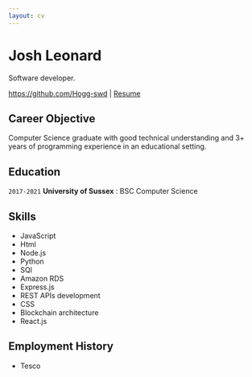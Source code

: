 ```yaml
---
layout: cv
---
```

# Josh Leonard
Software developer.

<div id="webaddress">
<a href="https://github.com/Hogg-swd">https://github.com/Hogg-swd</a>
| <a href="https://hogg-swd.github.io/markdown-cv/">Resume</a>
</div>

## Career Objective

Computer Science graduate with good technical understanding and 3+ years of programming experience in an educational setting. 

## Education

`2017-2021`
**University of Sussex** : BSC Computer Science


## Skills

* JavaScript 
* Html
* Node.js
* Python
* SQl
* Amazon RDS
* Express.js
* REST APIs development
* CSS
* Blockchain architecture
* React.js

## Employment History

* Tesco 



<!-- A list is also available [online](http://scholar.google.co.uk/citations?user=LTOTl0YAAAAJ) -->

<!-- ### Footer

Last updated: May 2013 -->


